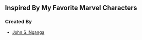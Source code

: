 ## Inspired By My Favorite Marvel Characters

### Created By
- [John S. Nganga](https://github.com/sean-code)
